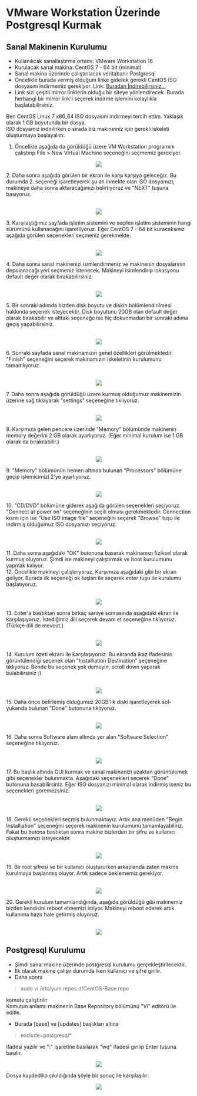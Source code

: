 # VMware Workstation Üzerinde Postgresql Kurmak
## Sanal Makinenin Kurulumu
- Kullanılıcak sanallaştırma ortamı: VMware Workstation 16
- Kurulacak sanal makina: CentOS 7 - 64 bit (minimal)
- Sanal makina üzerinde çalıştırılacak veritabanı: Postgresql
- Öncelikle burada vermiş olduğum linke giderek gerekli CentOS ISO dosyasını indirmemiz gerekiyor. Link: [Buradan İndirebilirsiniz...](https://www.centos.org/download/)
- Link sizi çeşitli mirror linklerin olduğu bir siteye yönlendirecek. Burada herhangi bir mirror link'i seçerek indirme işlemini kolaylıkla başlatabilirsiniz. <br>

Ben CentOS Linux 7 x86_64 ISO dosyasını indirmeyi tercih ettim. Yaklaşık olarak 1 GB boyutunda bir dosya. <br>
ISO dosyamız indirilirken o sırada biz makinemiz için gerekli iskeleti oluşturmaya başlayalım: <br>
1. Öncelikle aşağıda da görüldüğü üzere VM Workstation programını çalıştırıp File > New Virtual Machine seçeneğini seçmemiz gerekiyor.
<p align="center">
<img src="https://user-images.githubusercontent.com/44029095/121349966-c2485480-c932-11eb-95f5-d7f7a55d8498.png">
</p>
2. Daha sonra aşağıda görülen bir ekran ile karşı karşıya geleceğiz. Bu durumda 2. seçeneği işaretleyerek şu an inmekte olan ISO dosyamızı, makineye daha sonra aktaracağımızı belirtiyoruz ve "NEXT" tuşuna basıyoruz.<br><br>
<p align="center">
  <img src="https://user-images.githubusercontent.com/44029095/121350791-be690200-c933-11eb-992b-bd479108cc26.png">
</p>
3. Karşılaştığımız sayfada işletim sistemini ve seçilen işletim sisteminin hangi sürümünü kullanacağını işaretliyoruz. Eğer CentOS 7 - 64 bit kuracaksınız aşağıda görülen seçenekleri seçmeniz gerekmekte. <br><br>
<p align="center">
  <img src="https://user-images.githubusercontent.com/44029095/121352320-69c68680-c935-11eb-88a9-23d057582cb1.png"> 
</p>
4. Daha sonra sanal makinenizi isimlendirmeniz ve makinenin dosyalarının depolanacağı yeri seçmeniz istenecek. Makineyi isimlendirip lokasyonu default değer olarak bırakabilirsiniz.<br><br>
<p align="center">
  <img src="https://user-images.githubusercontent.com/44029095/121352463-911d5380-c935-11eb-88a3-1b7d307c5649.png">
</p>
5. Bir sonraki adımda bizden disk boyutu ve diskin bölümlendirilmesi hakkında seçenek isteyecektir. Disk boyutunu 20GB olan default değer olarak bırakabilir ve alttaki seçeneğe ise hiç dokunmadan bir sonraki adıma geçiş yapabilirsiniz. <br><br>
<p align="center">
  <img src="https://user-images.githubusercontent.com/44029095/121352982-0e48c880-c936-11eb-9f1d-161eba01ac92.png">
</p>
6. Sonraki sayfada sanal makinamızın genel özellikleri görülmektedir. "Finish" seçeneğini seçerek makinamızın iskeletinin kurulumunu tamamlıyoruz. <br><br>
<p align="center">
  <img src="https://user-images.githubusercontent.com/44029095/121353214-4819cf00-c936-11eb-95ec-745a1bce8f10.png">
</p>
7. Daha sonra aşağıda görüldüğü üzere kurmuş olduğumuz makinemizin üzerine sağ tıklayarak "settings" seçeneğine tıklıyoruz. <br><br>
<p align="center">
  <img src="https://user-images.githubusercontent.com/44029095/121353578-af378380-c936-11eb-9a83-fa2d0a0546cb.png">
</p>
8. Karşımıza gelen pencere üzerinde "Memory" bölümünde makinenin memory değerini 2 GB olarak ayarlıyoruz. (Eğer minimal kurulum ise 1 GB olarak da bırakılabilir.) <br><br>
<p align="center">
  <img src="https://user-images.githubusercontent.com/44029095/121353842-fa519680-c936-11eb-9743-c9d8ef8d9ba6.png">
</p>
9. "Memory" bölümünün hemen altında bulunan "Processors" bölümüne geçip işlemicimizi 2'ye ayarlıyoruz. <br><br>
<p align="center">
  <img src="https://user-images.githubusercontent.com/44029095/121354013-24a35400-c937-11eb-8022-208ee3f0e968.png">
</p>
10. "CD/DVD" bölümüne giderek aşağıda görülen seçenekleri seçiyoruz. "Connect at power on" seçeneğinin seçili olması gerekmektedir. Connection kısmı için ise "Use ISO image file" seçeneğini seçerek "Browse" tuşu ile indirmiş olduğumuz ISO dosyamızı seçiyoruz. <br><br>
<p align="center">
  <img src="https://user-images.githubusercontent.com/44029095/121354564-a98e6d80-c937-11eb-82ed-1c019bf93a87.png">
</p>
11. Daha sonra aşağıdaki "OK" butonuna basarak makinamızı fiziksel olarak kurmuş oluyoruz. Şimdi ise makineyi çalıştırmak ve boot kurulumunu yapmak kalıyor. <br>
12. Öncelikle makineyi çalıştırıyoruz. Karşımıza aşağıdaki gibi bir ekran geliyor. Burada ilk seçeneği ok tuşları ile seçerek enter tuşu ile kurulumu başlatıyoruz.<br><br>
<p align="center">
  <img src="https://user-images.githubusercontent.com/44029095/121354945-0e49c800-c938-11eb-831b-a9812ca59ed5.png">
</p>
13. Enter'a bastıktan sonra birkaç saniye sonrasında aşağıdaki ekran ile karşılaşıyoruz. İstediğimiz dili seçerek devam et seçeneğine tıklıyoruz. (Türkçe dili de mevcut.) <br><br>
<p align="center">
  <img src="https://user-images.githubusercontent.com/44029095/121355261-5ff25280-c938-11eb-9110-e4ca60a34505.png">
</p>
14. Kurulum özeti ekranı ile karşılaşıyoruz. Bu ekranda ikaz ifadesinin görüntülendiği seçenek olan "Installiation Destination" seçeneğine tıklıyoruz. Bende bu seçenek yok demeyin, scroll down yaparak bulabilirsiniz :) <br><br>
<p align="center">
  <img src="https://user-images.githubusercontent.com/44029095/121355661-c4adad00-c938-11eb-87f3-be0d52d02cf2.png">
</p>
15. Daha önce belirlemiş olduğumuz 20GB'lık diski işaretleyerek sol-yukarıda bulunan "Done" butonuna tıklıyoruz. <br><br>
<p align="center">
  <img src="https://user-images.githubusercontent.com/44029095/121355899-09394880-c939-11eb-90e1-4c5c90a914dc.png">
</p>
16. Daha sonra Software alanı altında yer alan "Software Selection" seçeneğine tıklıyoruz. <br><br>
<p align="center">
  <img src="https://user-images.githubusercontent.com/44029095/121356187-4d2c4d80-c939-11eb-853d-41875cadffd0.png">
</p>
17. Bu başlık altında GUI kurmak ve sanal makinenizi uzaktan görüntülemek gibi seçenekler bulunmakta. Aşağıdaki seçenekleri seçerek "Done" butonuna basabilirsiniz. Eğer ISO dosyanızı minimal olarak indirmiş iseniz bu seçenekleri göremezsiniz. <br><br>
<p align="center">
  <img src="https://user-images.githubusercontent.com/44029095/121356665-bb711000-c939-11eb-9271-63971bbfaaf6.png">
</p>
18. Gerekli seçenekleri seçmiş bulunmaktayız. Artık ana menüden "Begin Installiation" seçeneğini seçerek makinenin kurulumunu tamamlayabiliriz. Fakat bu butona bastıktan sonra makine bizlerden bir şifre ve kullanıcı oluşturmamızı isteyecektir. <br><br>
<p align="center">
  <img src="https://user-images.githubusercontent.com/44029095/121356961-0d199a80-c93a-11eb-855a-ca4541a40ae8.png">
</p>
19. Bir root şifresi ve bir kullanıcı oluştururken arkaplanda zaten makine kurulmaya başlanmış oluyor. Artık sadece beklememiz gerekiyor. <br><br>
<p align="center">
  <img src="https://user-images.githubusercontent.com/44029095/121357409-77323f80-c93a-11eb-938e-3908e8bf267e.png">
</p>
20. Gerekli kurulum tamamlandığında, aşağıda görüldüğü gibi makinemiz bizden kendisini reboot etmemizi istiyor. Makineyi reboot ederek artık kullanıma hazır hale getirmiş oluyoruz. <br><br>
<p align="center">
  <img src="https://user-images.githubusercontent.com/44029095/121357680-a943a180-c93a-11eb-949b-f83ba14526e3.png">
</p>

## Postgresql Kurulumu
- Şimdi sanal makine üzerinde postgresql kurulumu gerçekleştirilecektir. <br>
- İlk olarak makine çalışır durumda iken kullanıcı ve şifre girilir.
- Daha sonra <br>
> sudo vi /etc/yum.repos.d/CentOS-Base.repo

 
komutu çalıştırılır <br>
Komutun anlamı: makinenin Base Repository bölümünü "Vi" editörü ile editle.<br>
- Burada [base] ve [updates] başlıkları altına <br>
> exclude=postgresql*

ifadesi yazılır ve ":" işaretine basılarak "wq" ifadesi girilip Enter tuşuna basılır.
<p align="center">
 <img src="https://user-images.githubusercontent.com/44029095/121365825-a7311100-c941-11eb-90a4-7fa120f894a1.png">
</p>

Dosya kaydedilip çıkıldığında şöyle bir sonuç ile karşılaşılır: <br> 
<p align="center">
 <img src="https://user-images.githubusercontent.com/44029095/121366337-13ac1000-c942-11eb-81ca-ee7304c70b05.png">
</p>


